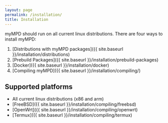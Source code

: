 ```yaml
---
layout: page
permalink: /installation/
title: Installation
---
```


myMPD should run on all current linux distributions. There are four ways to install myMPD:

1. [Distributions with myMPD packages]({{ site.baseurl }}/installation/distributions)
2. [Prebuild Packages]({{ site.baseurl }}/installation/prebuild-packages)
3. [Docker]({{ site.baseurl }}/installation/docker)
4. [Compiling myMPD]({{ site.baseurl }}/installation/compiling/)

## Supported platforms

- All current linux distributions (x86 and arm)
- [FreeBSD]({{ site.baseurl }}/installation/compiling/freebsd)
- [OpenWrt]({{ site.baseurl }}/installation/compiling/openwrt)
- [Termux]({{ site.baseurl }}/installation/compiling/termux)
